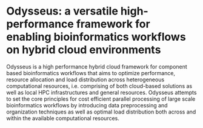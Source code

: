 Odysseus: a versatile high-performance framework for enabling bioinformatics workflows on
hybrid cloud environments
================

Odysseus is a high performance hybrid cloud framework for component based bioinformatics workflows that aims to optimize performance,
resource allocation and load distribution across heterogeneous computational resources, i.e. comprising of both cloud-based solutions
as well as local HPC infrastructures and general resources. Odysseus attempts to set the core principles for cost efficient parallel
processing of large scale bioinformatics workflows by introducing data preprocessing and organization techniques as well as optimal
load distribution both across and within the available computational resources.